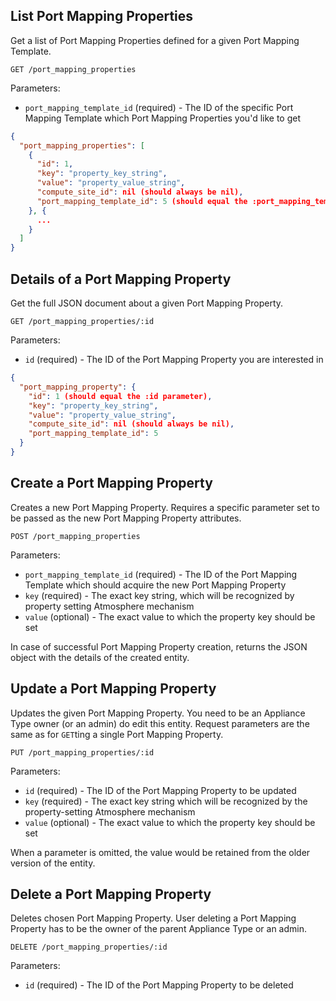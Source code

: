 ## List Port Mapping Properties

Get a list of Port Mapping Properties defined for a given Port Mapping Template.

```
GET /port_mapping_properties
```

Parameters:

+ `port_mapping_template_id` (required) - The ID of the specific Port Mapping Template which Port Mapping Properties you'd like to get

```json
{
  "port_mapping_properties": [
    {
      "id": 1,
      "key": "property_key_string",
      "value": "property_value_string",
      "compute_site_id": nil (should always be nil),
      "port_mapping_template_id": 5 (should equal the :port_mapping_template_id parameter)
    }, {
      ...
    }
  ]
}
```


## Details of a Port Mapping Property

Get the full JSON document about a given Port Mapping Property.

```
GET /port_mapping_properties/:id
```

Parameters:

+ `id` (required) - The ID of the Port Mapping Property you are interested in

```json
{
  "port_mapping_property": {
    "id": 1 (should equal the :id parameter),
    "key": "property_key_string",
    "value": "property_value_string",
    "compute_site_id": nil (should always be nil),
    "port_mapping_template_id": 5
  }
}
```


## Create a Port Mapping Property

Creates a new Port Mapping Property. Requires a specific parameter set to be passed as the new Port Mapping Property attributes.

```
POST /port_mapping_properties
```

Parameters:

+ `port_mapping_template_id` (required) - The ID of the Port Mapping Template which should acquire the new Port Mapping Property
+ `key` (required) - The exact key string, which will be recognized by property setting Atmosphere mechanism
+ `value` (optional) - The exact value to which the property key should be set

In case of successful Port Mapping Property creation, returns the JSON object with the details of the created entity.


## Update a Port Mapping Property

Updates the given Port Mapping Property. You need to be an Appliance Type owner (or an admin) do edit this entity.
Request parameters are the same as for `GET`ting a single Port Mapping Property.

```
PUT /port_mapping_properties/:id
```

Parameters:

+ `id` (required) - The ID of the Port Mapping Property to be updated
+ `key` (required) - The exact key string which will be recognized by the property-setting Atmosphere mechanism
+ `value` (optional) - The exact value to which the property key should be set

When a parameter is omitted, the value would be retained from the older version of the entity.


## Delete a Port Mapping Property

Deletes chosen Port Mapping Property. User deleting a Port Mapping Property has to be the owner of the parent Appliance Type or an admin.

```
DELETE /port_mapping_properties/:id
```

Parameters:

+ `id` (required) - The ID of the Port Mapping Property to be deleted
